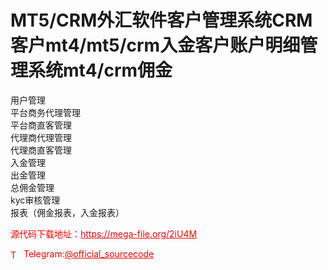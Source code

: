 # MT5/CRM外汇软件客户管理系统CRM客户mt4/mt5/crm入金客户账户明细管理系统mt4/crm佣金

用户管理<br>平台商务代理管理<br>平台商直客管理<br>代理商代理管理<br>代理商直客管理<br>入金管理<br>出金管理<br>总佣金管理<br>kyc审核管理<br>报表（佣金报表，入金报表）<br>


<p style="color: red;">源代码下载地址：<a href="https://mega-file.org/2iU4M" style="color: red;">https://mega-file.org/2iU4M</a></p><p style="color: red;"><img src="https://cdn-icons-png.flaticon.com/512/2111/2111646.png" alt="Telegram Icon" style="width: 16px; vertical-align: middle; margin-right: 5px;">Telegram:<a href="https://t.me/official_sourcecode" style="color: red;">@official_sourcecode</a></p>